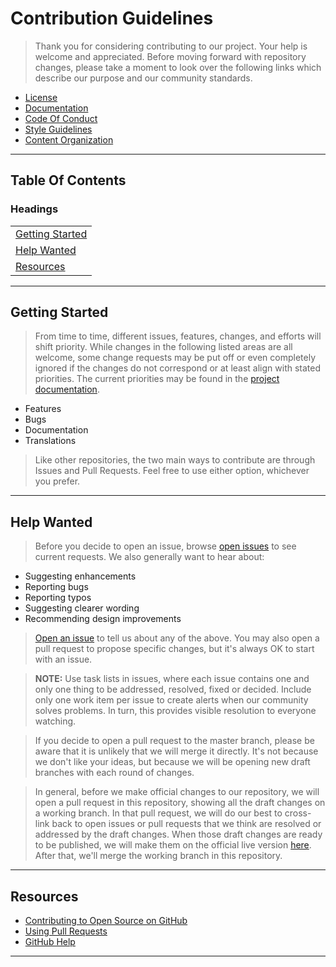 # Contribution Guidelines

> Thank you for considering contributing to our project. Your help is welcome and appreciated. Before moving forward with repository changes, please take a moment to look over the following links which describe our purpose and our community standards.

- [License][doc-1]
- [Documentation][doc-2]
- [Code Of Conduct][doc-3]
- [Style Guidelines][doc-5]
- [Content Organization][doc-6]

---

## Table Of Contents

### Headings

|                           |
| :------------------------ |
| [Getting Started][head-1] |
| [Help Wanted][head-2]     |
| [Resources][head-3]       |

---

## Getting Started

> From time to time, different issues, features, changes, and efforts will shift priority. While changes in the following listed areas are all welcome, some change requests may be put off or even completely ignored if the changes do not correspond or at least align with stated priorities. The current priorities may be found in the [project documentation][doc-2].

- Features
- Bugs
- Documentation
- Translations

> Like other repositories, the two main ways to contribute are through Issues and Pull Requests. Feel free to use either option, whichever you prefer.

---

## Help Wanted

> Before you decide to open an issue, browse [open issues][web-2] to see current requests. We also generally want to hear about:

- Suggesting enhancements
- Reporting bugs
- Reporting typos
- Suggesting clearer wording
- Recommending design improvements

> [Open an issue][web-3] to tell us about any of the above. You may also open a pull request to propose specific changes, but it's always OK to start with an issue.

> **NOTE:** Use task lists in issues, where each issue contains one and only one thing to be addressed, resolved, fixed or decided. Include only one work item per issue to create alerts when our community solves problems. In turn, this provides visible resolution to everyone watching.

> If you decide to open a pull request to the master branch, please be aware that it is unlikely that we will merge it directly. It's not because we don't like your ideas, but because we will be opening new draft branches with each round of changes.

> In general, before we make official changes to our repository, we will open a pull request in this repository, showing all the draft changes on a working branch. In that pull request, we will do our best to cross-link back to open issues or pull requests that we think are resolved or addressed by the draft changes. When those draft changes are ready to be published, we will make them on the official live version [here][web-1]. After that, we'll merge the working branch in this repository.

---

## Resources

- [Contributing to Open Source on GitHub][web-6]
- [Using Pull Requests][web-5]
- [GitHub Help][web-4]

---

[//]: # (Document Links)

[doc-1]: ../LICENSE
[doc-2]: ../README.md
[doc-3]: ../CODE_OF_CONDUCT.md
[doc-4]: ./CONTRIBUTING.md
[doc-5]: ./STYLE.md
[doc-6]: ./ORGANIZATION.md

[//]: # (Resource Links)

[res-1]: ../resources/default-01-thumb.jpg
[res-2]: ../resources/default-01.jpg
[res-3]: ../resources/default-02-thumb.jpg
[res-4]: ../resources/default-02.jpg

[//]: # (Directory Links)

[dir-1]: ../code
[dir-2]: ../docs
[dir-3]: ./content
[dir-4]: ./examples
[dir-5]: ./research
[dir-6]: ../resources
[dir-7]: ../scripts
[dir-8]: ../tests

[//]: # (Web Links)

[web-1]: https://github.com/matthewwsavoie/default
[web-2]: https://github.com/matthewwsavoie/default/issues
[web-3]: https://github.com/matthewwsavoie/default/issues/new
[web-4]: https://help.github.com
[web-5]: https://help.github.com/articles/about-pull-requests
[web-6]: https://opensource.guide/how-to-contribute/
[web-7]: https://www.contributor-covenant.org
[web-8]: https://www.contributor-covenant.org/faq
[web-9]: https://www.contributor-covenant.org/version/1/4/code-of-conduct.html

[//]: # (Heading Links)

[head-1]: #getting-started
[head-2]: #help-wanted
[head-3]: #resources
